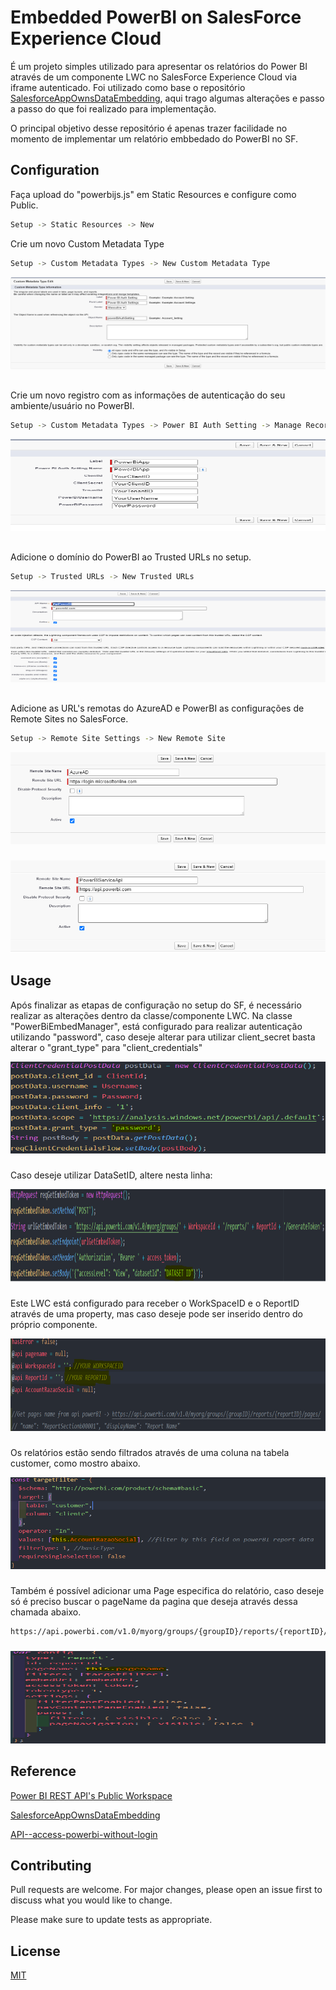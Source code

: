 # Embedded PowerBI on SalesForce Experience Cloud

É um projeto simples utilizado para apresentar os relatórios do Power BI através de um componente LWC no SalesForce Experience Cloud via iframe autenticado. 
Foi utilizado como base o repositório [SalesforceAppOwnsDataEmbedding](https://github.com/PowerBiDevCamp/SalesforceAppOwnsDataEmbedding), aqui trago algumas alterações e passo a passo do que foi realizado para implementação.

O principal objetivo desse repositório é apenas trazer facilidade no momento de implementar um relatório embbedado do PowerBI no SF.

## Configuration

Faça upload do "powerbijs.js" em Static Resources e configure como Public.

```bash
Setup -> Static Resources -> New
```

Crie um novo Custom Metadata Type

```bash
Setup -> Custom Metadata Types -> New Custom Metadata Type 
```

<img src="images\readme\step1.png" style="width:6.24324in;height:1.53896in" />

##

Crie um novo registro com as informações de autenticação do seu ambiente/usuário no PowerBI.

```bash
Setup -> Custom Metadata Types -> Power BI Auth Setting -> Manage Records -> New 	
```

<img src="images\readme\step2.png" style="width:6.24324in;height:1.53896in" />

##

Adicione o domínio do PowerBI ao Trusted URLs no setup.

```bash
Setup -> Trusted URLs -> New Trusted URLs	
```
<img src="images\readme\step3.png" style="width:6.24324in;height:1.53896in" />

##

Adicione as URL's remotas do AzureAD e PowerBI as configurações de Remote Sites no SalesForce.

```bash
Setup -> Remote Site Settings -> New Remote Site	
```
<img src="images\readme\step4-1.png" style="width:6.24324in;height:1.53896in" />
 
###

<img src="images\readme\step4-2.png" style="width:6.24324in;height:1.53896in" />


## Usage

Após finalizar as etapas de configuração no setup do SF, é necessário realizar as alterações dentro da classe/componente LWC.
Na classe "PowerBiEmbedManager", está configurado para realizar autenticação utilizando "password", caso deseje alterar para utilizar client_secret basta alterar o "grant_type" para "client_credentials"

<img src="images\readme\granttype.png" style="width:6.24324in;height:1.53896in" />

###
Caso deseje utilizar DataSetID, altere nesta linha:

<img src="images\readme\datasetid.png" style="width:6.24324in;height:1.53896in" />

###
Este LWC está configurado para receber o WorkSpaceID e o ReportID através de uma property, mas caso deseje pode ser inserido dentro do próprio componente.

<img src="images\readme\workspaceid.png" style="width:6.24324in;height:1.53896in" />

###
Os relatórios estão sendo filtrados através de uma coluna na tabela customer, como mostro abaixo.

<img src="images\readme\filter.png" style="width:6.24324in;height:1.53896in" />

###
Também é possível adicionar uma Page especifica do relatório, caso deseje só é preciso buscar o pageName da pagina que deseja através dessa chamada abaixo.
```bash
https://api.powerbi.com/v1.0/myorg/groups/{groupID}/reports/{reportID}/pages/
```
###
<img src="images\readme\pagename.png" style="width:6.24324in;height:1.53896in" />



## Reference

[Power BI REST API's Public Workspace
](https://www.postman.com/power-bi/workspace/power-bi-rest-api-s-public-workspace/collection/3238008-03c5ba56-69a2-489c-af33-0ef101c577ec)

[SalesforceAppOwnsDataEmbedding](https://github.com/PowerBiDevCamp/SalesforceAppOwnsDataEmbedding)

[API--access-powerbi-without-login](https://github.com/athempeed/API--access-powerbi-without-login/tree/master)



## Contributing

Pull requests are welcome. For major changes, please open an issue first
to discuss what you would like to change.

Please make sure to update tests as appropriate.

## License

[MIT](https://choosealicense.com/licenses/mit/)
